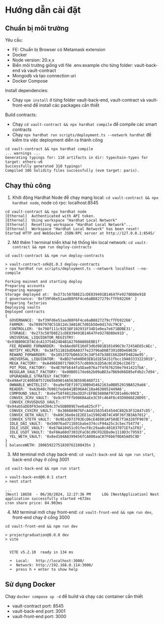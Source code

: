 # Hướng dẫn cài đặt 

## Chuẩn bị môi trường

Yêu cầu:
- FE: Chuẩn bị Browser có Metamask extension
- Docker
- Node version: 20.x.x
- Biến môi trường giống với file .env.example cho từng folder: vault-back-end và vault-contract
- Mongodb và tạo connection uri
- Docker Compose 

Install dependencies:
- Chạy `npm install` ở từng folder vault-back-end, vault-contract và vault-front-end để install các packages cần thiết

Build contracts: 
- Chạy `cd vault-contract && npx hardhat compile` để compile các smart contracts
- Chạy `npx hardhat run scripts/deployment.ts --network hardhat` để kiểm tra việc deployment diễn ra thành công 

```
cd vault-contract && npx hardhat compile
... warnings ... 
Generating typings for: 110 artifacts in dir: typechain-types for target: ethers-v6
Successfully generated 310 typings!
Compiled 106 Solidity files successfully (evm target: paris).
```


## Chạy thủ công

1. Khởi động Hardhat Node để chạy mạng local: `cd vault-contract && npx hardhat node`, node có rpc: localhost:8545

```
cd vault-contract && npx hardhat node
[Ethernal]  Authenticated with API token.
[Ethernal]  Using workspace "Hardhat Local Network"
[Ethernal]  Resetting workspace "Hardhat Local Network"...
[Ethernal]  Workspace "Hardhat Local Network" has been reset!
Started HTTP and WebSocket JSON-RPC server at http://127.0.0.1:8545/
```

2. Mở thêm 1 terminal triển khai hệ thống lên local network: `cd vault-contract && npm run deploy-contracts`

```
cd vault-contract && npm run deploy-contracts

> vault-contract-sdk@1.0.3 deploy-contracts
> npx hardhat run scripts/deployment.ts --network localhost --no-compile

Forking mainnet and starting deploy
Preparing accounts
Preparing manager
Storage deployed at:  0x273c507D8E21cDE039491B14647Fe9278D88e91D
{ governance: '0xf39Fd6e51aad88F6F4ce6aB8827279cffFb92266' }
Preparing factories
Deploying vaults
Deployed contracts
{
  GOVERNANCE: '0xf39Fd6e51aad88F6F4ce6aB8827279cffFb92266',
  FARMER: '0x70997970C51812dc3A010C7d01b50e0d17dc79C8',
  CONTROLLER: '0x798f111c92E38F102931F34D1e0ea7e671BDBE31',
  STORAGE: '0x273c507D8E21cDE039491B14647Fe9278D88e91D',
  UNIVERSAL_LIQUIDATOR_REGISTRY: '0x93B800CD7ACdcA13754624D4B1A2760A86bE0D1f',
  FEE_REWARD_FORWARDER: '0x8Aed6FE10dF3d6d981B101496C9c7245AE65cAEc',
  NOTIFY_HELPER: '0x3Af511B1bdD6A0377e23796aD6B7391d8De68636',
  REWARD_FORWARDER: '0x10537D7bD661C9c34F547b38EC662D6FD482Ae95',
  UNIVERSAL_LIQUIDATOR: '0xBD2fe040D03EB1d1E5A151fbcc19A03333223019',
  MEGA_FACTORY: '0xA496E0071780CF57cd699cb1D5Ac0CdCD6cCD673',
  POT_POOL_FACTORY: '0x4E76FbE44fa5Dae076a7f4f676250e7941421fbA',
  REGULAR_VAULT_FACTORY: '0x00B0517de6b2b09aBD3a7B69d66D85eFdb2c7d94',
  UPGRADABLE_STRATEGY_FACTORY: '0x49AeF2C4005Bf572665b09014A563B5b9E46Df21',
  OWNABLE_WHITELIST: '0xa9efDEf197130B945462163a0B852019BA529a66',
  READER: '0xA3b48c7b901fede641B596A4C10a4630052449A6',
  COMPOUND_VAULT: '0x6ef58f48120a3D2FcEFBE5880Af97201e86c99CD',
  CONVEX_3CRV_VAULT: '0x9c97fFfb9860AaEe3C5Fc464F8c45D9866E20D95',
  CONVEX_CRVUSDUSD_VAULT: '0x94ab5aDE0F93ed4304c37e5bB089E7ee6a825cF7',
  CONVEX_CVXCRV_VAULT: '0x3060A9876FcA4415635454544C882b3F32A47cD5',
  CONVEX_OETH_VAULT: '0xA9C36e8e1E2EE1a159024B74C49F36f3B3Ab7012',
  CONVEX_STETH_VAULT: '0x9Ea3D73703EcD6cE4E801AF58dE7f3A328fF9070',
  IDLE_DAI_VAULT: '0x50076ad711E01babe374ccF94a25c3c5ec754774',
  IDLE_USDC_VAULT: '0x67AA10451c01fecF8c29aa0c401037071Efa1F02',
  IDLE_USDT_VAULT: '0xF0Aa60d73032FaC6Cd9CFD2EDa9e1118D3c79593',
  YEL_WETH_VAULT: '0x8ed104A8399456fCA008aaC07F6b6f0DA5A05C9D'
}
{ balanceWETH: 28065922751838762108435n }
```

3. Mở terminal mới chạy back-end: `cd vault-back-end && npm run start`, back-end chạy ở cồng 3001 

```
cd vault-back-end && npm run start

> vault-back-end@0.0.1 start
> nest start

...
[Nest] 18658  - 06/30/2024, 12:27:36 PM     LOG [NestApplication] Nest application successfully started +672ms
cron share price: 84.903ms
```

4. Mở terminal mới chạy front-end: `cd vault-front-end && npm run dev`, front-end chạy ở cổng 3000 

```
cd vault-front-end && npm run dev

> projectgraduation@0.0.0 dev
> vite


  VITE v5.2.10  ready in 134 ms

  ➜  Local:   http://localhost:3000/
  ➜  Network: http://192.168.0.114:3000/
  ➜  press h + enter to show help
```

## Sử dụng Docker

Chạy `docker compose up -d` để build và chạy các container cần thiết

- vault-contract port: 8545
- vault-back-end port: 3001
- vault-front-end port: 3000